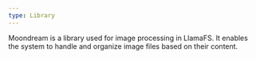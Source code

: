 ```yaml
---
type: Library
---
```


Moondream is a library used for image processing in LlamaFS. It enables the system to handle and organize image files based on their content.